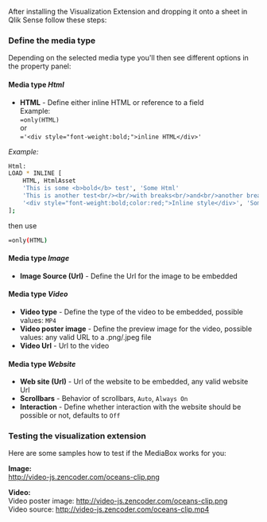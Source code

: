 After installing the Visualization Extension and dropping it onto a sheet in Qlik Sense follow these steps:

### Define the media type

Depending on the selected media type you'll then see different options in the property panel:

#### Media type _Html_

* **HTML** - Define either inline HTML or reference to a field  
Example:  
`=only(HTML)`<br/>or<br/>`='<div style="font-weight:bold;">inline HTML</div>'`


*Example:*

```bash
Html:
LOAD * INLINE [
    HTML, HtmlAsset
    'This is some <b>bold</b> test', 'Some Html'
    'This is another test<br/><br/>with breaks<br/>and<br/>another break', 'Some Html with breaks'
    '<div style="font-weight:bold;color:red;">Inline style</div>', 'Some Html with inline style'
];
```

then use

```bash
=only(HTML)
```


#### Media type _Image_

* **Image Source (Url)** - Define the Url for the image to be embedded

#### Media type _Video_

* **Video type** - Define the type of the video to be embedded, possible values: `MP4` 
* **Video poster image** - Define the preview image for the video, possible values: any valid URL to a .png/.jpeg file
* **Video Url** - Url to the video 

#### Media type _Website_

* **Web site (Url)** - Url of the website to be embedded, any valid website Url
* **Scrollbars** - Behavior of scrollbars, `Auto`, `Always On`
* **Interaction** - Define whether interaction with the website should be possible or not, defaults to `Off`

### Testing the visualization extension

Here are some samples how to test if the MediaBox works for you:

**Image:**  
http://video-js.zencoder.com/oceans-clip.png  

**Video:**  
Video poster image: http://video-js.zencoder.com/oceans-clip.png  
Video source: http://video-js.zencoder.com/oceans-clip.mp4  